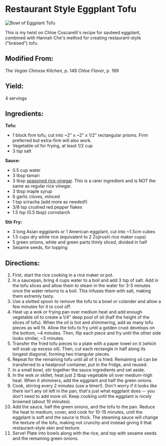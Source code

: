 # Restaurant Style Eggplant Tofu

![Bowl of Eggplant Tofu](https://cdn.discordapp.com/attachments/1071706050736165005/1085438916657692774/20230314_214733.jpg)

This is my twist on Chloe Coscarelli's recipe for sauteed eggplant, combined with Hannah Che's method for creating restaurant-style ("braised") tofu.

## Modified From:
_The Vegan Chinese Kitchen_, p. 149
_Chloe Flavor_, p. 169

## Yield: 
4 servings

## Ingredients:

**Tofu:**
- 1 block firm tofu, cut into ~2" x ~2" x 1/2" rectangular prisms.  Firm preferred but extra-firm will also work.
- Vegetable oil for frying, at least 1/2 cup
- 3 tsp salt

**Sauce:**
- 0.5 cup water
- 3 tbsp tamari
- 3 tbsp [seasoned rice vinegar](https://www.amazon.com/Marukan-Vinegar-Rice-Ssnd-Grmt/dp/B01H4LC276/ref=sr_1_5?crid=2CMLHNFWHY4QU&keywords=seasoned+rice+vinegar&qid=1678423756&s=grocery&sprefix=seasoned+rice+%2Cgrocery%2C154&sr=1-5).  This is a rarer ingredient and is NOT the same as regular rice vinegar.
- 3 tbsp maple syrup
- 6 garlic cloves, minced
- 1 tsp sriracha (add more as needed!)
- 3/8 tsp crushed red pepper flakes
- 1.5 tsp (0.5 tbsp) cornstarch

**Stir Fry:**
- 3 long Asian eggplants or 1 American eggplant, cut into ~1.5cm cubes
- 1.5 cups dry white rice (equivalent to 2 Zojirushi rice maker cups)
- 5 green onions, white and green parts thinly sliced, divided in half
- Sesame seeds, for topping

## Directions:

1. First, start the rice cooking in a rice maker or pot.
2. In a saucepan, bring 4 cups water to a boil and add 3 tsp of salt.  Add in the tofu slices and allow them to steam in the water for 3-5 minutes once the water returns to a boil.  This infuses them with salt, making them extremly tasty.
3. Use a slotted spoon to remove the tofu to a bowl or colander and allow a few minutes for it to cool off.
4. Heat up a wok or frying pan over medium heat and add enough vegetable oil to create a 1/4" deep pool of oil (half the height of the slices of tofu).  When the oil is hot and shimmering, add as many tofu pieces as will fit.  Allow the tofu to fry until a golden crust develops on the bottom, ~4 minutes.  Then, flip each piece and fry until the other side looks similar, ~3 minutes.
5. Transfer the fried tofu pieces to a plate with a paper towel on it (which will soak up excess oil).  Then, cut each rectangle in half along its longest diagonal, forming two triangular pieces.
6. Repeat for the remaining tofu until all of it is fried.  Remaining oil can be transferred to a heatproof container, put in the fridge, and reused.
7. In a small bowl, stir together the sauce ingredients and set aside.
8. In the wok or skillet, heat just 2 tbsp vegetable oil over medium-high heat.  When it shimmers, add the eggplant and half the green onions.
9. Cook, stirring every 2 minutes (use a timer!).  Don't worry if it looks like there isn't any oil left in the pan, that's just what eggplant does -- you don't need to add more oil.  Keep cooking until the eggplant is nicely browned (about 10 minutes).
10. Add the sauce, half the green onions, and the tofu to the pan.  Reduce the heat to medium, cover, and cook for 10-15 minutes, until the eggplant is soft and the sauce is thick.  The steaming sauce will change the texture of the tofu, making not crunchy and instead giving it that restaurant-style skin and texture.
11. Serve!  Plate into bowls along with the rice, and top with sesame seeds and the remaining green onions.
